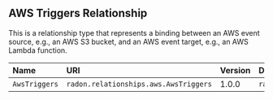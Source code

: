 ## AWS Triggers Relationship

This is a relationship type that represents a binding between an AWS event source, e.g., an AWS S3 bucket, and an AWS event target, e.g., an AWS Lambda function.

| Name | URI | Version | Derived From |
|:---- |:--- |:------- |:------------ |
| `AwsTriggers` | `radon.relationships.aws.AwsTriggers` | 1.0.0 | `radon.relationships.abstract.Triggers` |
